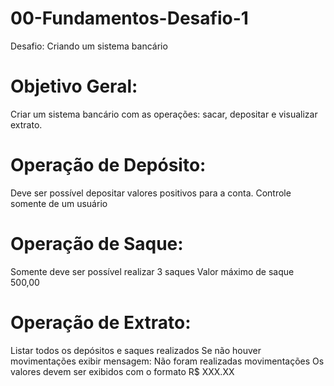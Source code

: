 # 00-Fundamentos-Desafio-1
Desafio: Criando um sistema bancário

# Objetivo Geral:
Criar um sistema bancário com as operações: sacar, depositar e visualizar extrato.

# Operação de Depósito:
Deve ser possível depositar valores positivos para a conta.
Controle somente de um usuário

# Operação de Saque:
Somente deve ser possível realizar 3 saques
Valor máximo de saque 500,00

# Operação de Extrato:
Listar todos os depósitos e saques realizados
Se não houver movimentações exibir mensagem: Não foram realizadas movimentações
Os valores devem ser exibidos com o formato R$ XXX.XX
